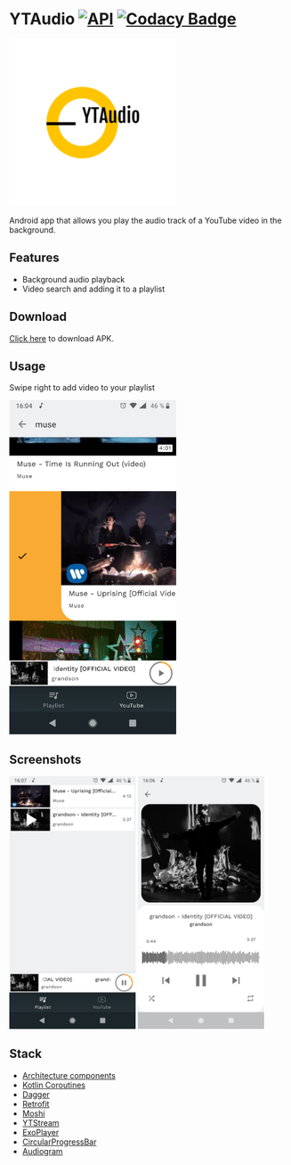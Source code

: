 # YTAudio [![API](https://img.shields.io/badge/API-23%2B-brightgreen.svg?style=flat)](https://android-arsenal.com/api?level=23) [![Codacy Badge](https://api.codacy.com/project/badge/Grade/7d612263cf5e40fc81717adc3021e5f8)](https://app.codacy.com/gh/nvvi9/YTAudio?utm_source=github.com&utm_medium=referral&utm_content=nvvi9/YTAudio&utm_campaign=Badge_Grade)

<img src="screenshots/logo.png" width="300" />

Android app that allows you play the audio track of a YouTube video in the background.
## Features
* Background audio playback
* Video search and adding it to a playlist
## Download
[Click here](https://github.com/nvvi9/YTAudio/releases/download/v1.0/YTAudio.apk) to download APK.
## Usage
Swipe right to add video to your playlist

<img src="screenshots/swipe_right.png" alt="Example" width="300" />

## Screenshots

<a href="screenshots/playlist.png"><img src="screenshots/playlist.png" width="45%"/></a>
<a href="screenshots/player.png"><img src="screenshots/player.png" width="45%"/></a>

## Stack
* [Architecture components](https://developer.android.com/topic/libraries/architecture)
* [Kotlin Coroutines](https://github.com/Kotlin/kotlinx.coroutines)
* [Dagger](https://github.com/google/dagger)
* [Retrofit](https://github.com/square/retrofit)
* [Moshi](https://github.com/square/moshi)
* [YTStream](https://github.com/nvvi9/YTStream)
* [ExoPlayer](https://github.com/google/ExoPlayer)
* [CircularProgressBar](https://github.com/lopspower/CircularProgressBar)
* [Audiogram](https://github.com/alxrm/audiowave-progressbar)
